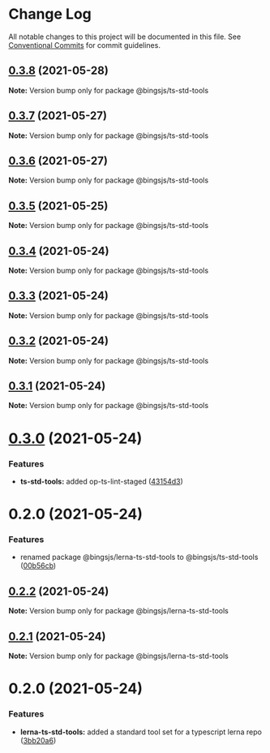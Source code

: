 # Change Log

All notable changes to this project will be documented in this file.
See [Conventional Commits](https://conventionalcommits.org) for commit guidelines.

## [0.3.8](https://github.com/bingtimren/op-tools/compare/@bingsjs/ts-std-tools@0.3.7...@bingsjs/ts-std-tools@0.3.8) (2021-05-28)

**Note:** Version bump only for package @bingsjs/ts-std-tools





## [0.3.7](https://github.com/bingtimren/op-tools/compare/@bingsjs/ts-std-tools@0.3.6...@bingsjs/ts-std-tools@0.3.7) (2021-05-27)

**Note:** Version bump only for package @bingsjs/ts-std-tools





## [0.3.6](https://github.com/bingtimren/op-tools/compare/@bingsjs/ts-std-tools@0.3.5...@bingsjs/ts-std-tools@0.3.6) (2021-05-27)

**Note:** Version bump only for package @bingsjs/ts-std-tools





## [0.3.5](https://github.com/bingtimren/op-tools/compare/@bingsjs/ts-std-tools@0.3.4...@bingsjs/ts-std-tools@0.3.5) (2021-05-25)

**Note:** Version bump only for package @bingsjs/ts-std-tools





## [0.3.4](https://github.com/bingtimren/op-tools/compare/@bingsjs/ts-std-tools@0.3.2...@bingsjs/ts-std-tools@0.3.4) (2021-05-24)

**Note:** Version bump only for package @bingsjs/ts-std-tools





## [0.3.3](https://github.com/bingtimren/op-tools/compare/@bingsjs/ts-std-tools@0.3.2...@bingsjs/ts-std-tools@0.3.3) (2021-05-24)

**Note:** Version bump only for package @bingsjs/ts-std-tools





## [0.3.2](https://github.com/bingtimren/op-tools/compare/@bingsjs/ts-std-tools@0.3.1...@bingsjs/ts-std-tools@0.3.2) (2021-05-24)

**Note:** Version bump only for package @bingsjs/ts-std-tools





## [0.3.1](https://github.com/bingtimren/op-tools/compare/@bingsjs/ts-std-tools@0.3.0...@bingsjs/ts-std-tools@0.3.1) (2021-05-24)

**Note:** Version bump only for package @bingsjs/ts-std-tools





# [0.3.0](https://github.com/bingtimren/op-tools/compare/@bingsjs/ts-std-tools@0.2.0...@bingsjs/ts-std-tools@0.3.0) (2021-05-24)


### Features

* **ts-std-tools:** added op-ts-lint-staged ([43154d3](https://github.com/bingtimren/op-tools/commit/43154d31c51997b12fd0f295e2e2893ec72a2b43))





# 0.2.0 (2021-05-24)


### Features

* renamed package @bingsjs/lerna-ts-std-tools to @bingsjs/ts-std-tools ([00b56cb](https://github.com/bingtimren/op-tools/commit/00b56cb344cf6bde35279531a62190649ae9a443))





## [0.2.2](https://github.com/bingtimren/op-tools/compare/@bingsjs/lerna-ts-std-tools@0.2.1...@bingsjs/lerna-ts-std-tools@0.2.2) (2021-05-24)

**Note:** Version bump only for package @bingsjs/lerna-ts-std-tools





## [0.2.1](https://github.com/bingtimren/op-tools/compare/@bingsjs/lerna-ts-std-tools@0.2.0...@bingsjs/lerna-ts-std-tools@0.2.1) (2021-05-24)

**Note:** Version bump only for package @bingsjs/lerna-ts-std-tools





# 0.2.0 (2021-05-24)


### Features

* **lerna-ts-std-tools:** added a standard tool set for a typescript lerna repo ([3bb20a6](https://github.com/bingtimren/op-tools/commit/3bb20a6337f70f4ce7c5066fbe6ae137f530988c))
